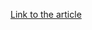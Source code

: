 [Link to the article](https://securityaffairs.com/181064/malware/researchers-cracked-the-encryption-used-by-darkbit-ransomware.html)
